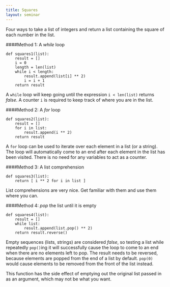 ```yaml
---
title: Squares
layout: seminar
---
```


Four ways to take a list of integers and return a list containing the square of each number in the list.

####Method 1: A *while* loop

    def squares1(list):
        result = []
        i = 0
        length = len(list)
        while i < length:
            result.append(list[i] ** 2)
            i = i + 1
        return result

A `while` loop will keep going until the expression `i < len(list)` returns *false*. A counter `i` is required to keep track of where you are in the list.

####Method 2: A *for* loop

    def squares2(list):
        result = []
        for i in list:
            result.append(i ** 2)
        return result

A `for` loop can be used to iterate over each element in a list (or a string). The loop will automatically come to an end after each element in the list has been visited. There is no need for any variables to act as a counter.

####Method 3: A list comprehension

    def squares3(list):
        return [ i ** 2 for i in list ]

List comprehensions are very nice. Get familiar with them and use them where you can.


####Method 4: *pop* the list until it is empty

    def squares4(list):
        result = []
        while list:
            result.append(list.pop() ** 2)
        return result.reverse()

Empty sequences (lists, strings) are considered *false*, so testing a list while repeatedly `pop()`ing it will successfully cause the loop to come to an end when there are no elements left to pop. The result needs to be reversed, because elements are popped from the end of a list by default. `pop(0)` would cause elements to be removed from the front of the list instead. 

This function has the side effect of emptying out the original list passed in as an argument, which may not be what you want.

